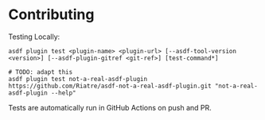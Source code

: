 # Contributing

Testing Locally:

```shell
asdf plugin test <plugin-name> <plugin-url> [--asdf-tool-version <version>] [--asdf-plugin-gitref <git-ref>] [test-command*]

# TODO: adapt this
asdf plugin test not-a-real-asdf-plugin https://github.com/Riatre/asdf-not-a-real-asdf-plugin.git "not-a-real-asdf-plugin --help"
```

Tests are automatically run in GitHub Actions on push and PR.
